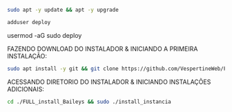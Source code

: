 
```bash
sudo apt -y update && apt -y upgrade
```
```bash
adduser deploy
```
usermod -aG sudo deploy

FAZENDO DOWNLOAD DO INSTALADOR & INICIANDO A PRIMEIRA INSTALAÇÃO:

```bash
sudo apt install -y git && git clone https://github.com/VespertineWeb/FULL_install_Baileys.git && sudo chmod -R 777 FULL_install_Baileys && cd FULL_install_Baileys && sudo ./install_primaria
```

ACESSANDO DIRETORIO DO INSTALADOR & INICIANDO INSTALAÇÕES ADICIONAIS:
```bash
cd ./FULL_install_Baileys && sudo ./install_instancia
```

